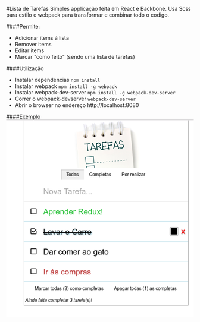 #Lista de Tarefas
Simples applicação feita em React e Backbone.
Usa Scss para estilo e webpack para transformar e combinar todo o codigo.

####Permite:
- Adicionar items á lista
- Remover items
- Editar items
- Marcar "como feito" (sendo uma lista de tarefas)


####Utilização
 - Instalar dependencias `npm install`
 - Instalar webpack `npm install -g webpack`
 - Instalar webpack-dev-server `npm install -g webpack-dev-server`
 - Correr o webpack-devserver `webpack-dev-server`
 - Abrir o browser no endereço http://localhost:8080

####Exemplo
![screen](screen.png)